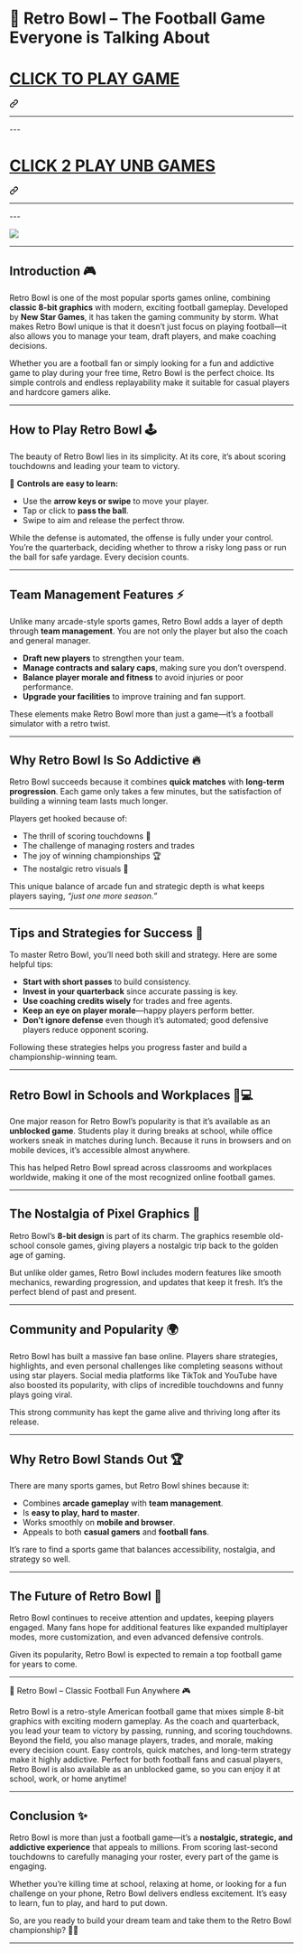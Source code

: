 # 🏈 Retro Bowl – The Football Game Everyone is Talking About

<div dir="auto"><div class="markdown-heading" dir="auto"><h1 dir="auto" class="heading-element"><a href="https://biolyze.space" rel="nofollow">CLICK TO PLAY GAME</a></h1><a id="user-content-click-to-play-game" class="anchor" aria-label="Permalink: CLICK TO PLAY GAME" href="#click-to-play-game"><svg class="octicon octicon-link" viewBox="0 0 16 16" version="1.1" width="16" height="16" aria-hidden="true"><path d="m7.775 3.275 1.25-1.25a3.5 3.5 0 1 1 4.95 4.95l-2.5 2.5a3.5 3.5 0 0 1-4.95 0 .751.751 0 0 1 .018-1.042.751.751 0 0 1 1.042-.018 1.998 1.998 0 0 0 2.83 0l2.5-2.5a2.002 2.002 0 0 0-2.83-2.83l-1.25 1.25a.751.751 0 0 1-1.042-.018.751.751 0 0 1-.018-1.042Zm-4.69 9.64a1.998 1.998 0 0 0 2.83 0l1.25-1.25a.751.751 0 0 1 1.042.018.751.751 0 0 1 .018 1.042l-1.25 1.25a3.5 3.5 0 1 1-4.95-4.95l2.5-2.5a3.5 3.5 0 0 1 4.95 0 .751.751 0 0 1-.018 1.042.751.751 0 0 1-1.042.018 1.998 1.998 0 0 0-2.83 0l-2.5 2.5a1.998 1.998 0 0 0 0 2.83Z"></path></svg></a></div><a id="user-content-click-to-play-game" aria-label="Permalink: CLICK TO PLAY GAME" href="#click-to-play-game"></a></div>
<hr>---
<div dir="auto"><div class="markdown-heading" dir="auto"><h1 dir="auto" class="heading-element"><a href="https://subjectnotes2.website" rel="nofollow">CLICK 2 PLAY UNB GAMES</a></h1><a id="user-content-click-2-play-unb-games" class="anchor" aria-label="Permalink: CLICK 2 PLAY UNB GAMES" href="#click-2-play-unb-games"><svg class="octicon octicon-link" viewBox="0 0 16 16" version="1.1" width="16" height="16" aria-hidden="true"><path d="m7.775 3.275 1.25-1.25a3.5 3.5 0 1 1 4.95 4.95l-2.5 2.5a3.5 3.5 0 0 1-4.95 0 .751.751 0 0 1 .018-1.042.751.751 0 0 1 1.042-.018 1.998 1.998 0 0 0 2.83 0l2.5-2.5a2.002 2.002 0 0 0-2.83-2.83l-1.25 1.25a.751.751 0 0 1-1.042-.018.751.751 0 0 1-.018-1.042Zm-4.69 9.64a1.998 1.998 0 0 0 2.83 0l1.25-1.25a.751.751 0 0 1 1.042.018.751.751 0 0 1 .018 1.042l-1.25 1.25a3.5 3.5 0 1 1-4.95-4.95l2.5-2.5a3.5 3.5 0 0 1 4.95 0 .751.751 0 0 1-.018 1.042.751.751 0 0 1-1.042.018 1.998 1.998 0 0 0-2.83 0l-2.5 2.5a1.998 1.998 0 0 0 0 2.83Z"></path></svg></a></div><a id="user-content-click-2-play-unb-games" aria-label="Permalink: CLICK 2 PLAY UNB GAMES" href="#click-2-play-unb-games"></a></div>
<hr>---
<p dir="auto"><a href="https://biolyze.space" rel="nofollow"><img src="https://camo.githubusercontent.com/d34f6714e059ec0e194ecf6c3917518ee36c076629394a5109f48b034b7eef52/68747470733a2f2f316c6573736f6e312e656d61696c2f67616d657a2e706e67" style="max-width: 100%;"></a></p>
<hr>

## Introduction 🎮

Retro Bowl is one of the most popular sports games online, combining **classic 8-bit graphics** with modern, exciting football gameplay. Developed by **New Star Games**, it has taken the gaming community by storm. What makes Retro Bowl unique is that it doesn’t just focus on playing football—it also allows you to manage your team, draft players, and make coaching decisions.

Whether you are a football fan or simply looking for a fun and addictive game to play during your free time, Retro Bowl is the perfect choice. Its simple controls and endless replayability make it suitable for casual players and hardcore gamers alike.

---

## How to Play Retro Bowl 🕹️

The beauty of Retro Bowl lies in its simplicity. At its core, it’s about scoring touchdowns and leading your team to victory.

🎯 **Controls are easy to learn:**

* Use the **arrow keys or swipe** to move your player.
* Tap or click to **pass the ball**.
* Swipe to aim and release the perfect throw.

While the defense is automated, the offense is fully under your control. You’re the quarterback, deciding whether to throw a risky long pass or run the ball for safe yardage. Every decision counts.

---

## Team Management Features ⚡

Unlike many arcade-style sports games, Retro Bowl adds a layer of depth through **team management**. You are not only the player but also the coach and general manager.

* **Draft new players** to strengthen your team.
* **Manage contracts and salary caps**, making sure you don’t overspend.
* **Balance player morale and fitness** to avoid injuries or poor performance.
* **Upgrade your facilities** to improve training and fan support.

These elements make Retro Bowl more than just a game—it’s a football simulator with a retro twist.

---

## Why Retro Bowl Is So Addictive 🔥

Retro Bowl succeeds because it combines **quick matches** with **long-term progression**. Each game only takes a few minutes, but the satisfaction of building a winning team lasts much longer.

Players get hooked because of:

* The thrill of scoring touchdowns 🏈
* The challenge of managing rosters and trades
* The joy of winning championships 🏆
* The nostalgic retro visuals 🎨

This unique balance of arcade fun and strategic depth is what keeps players saying, *“just one more season.”*

---

## Tips and Strategies for Success 🧠

To master Retro Bowl, you’ll need both skill and strategy. Here are some helpful tips:

* **Start with short passes** to build consistency.
* **Invest in your quarterback** since accurate passing is key.
* **Use coaching credits wisely** for trades and free agents.
* **Keep an eye on player morale**—happy players perform better.
* **Don’t ignore defense** even though it’s automated; good defensive players reduce opponent scoring.

Following these strategies helps you progress faster and build a championship-winning team.

---

## Retro Bowl in Schools and Workplaces 🏫💻

One major reason for Retro Bowl’s popularity is that it’s available as an **unblocked game**. Students play it during breaks at school, while office workers sneak in matches during lunch. Because it runs in browsers and on mobile devices, it’s accessible almost anywhere.

This has helped Retro Bowl spread across classrooms and workplaces worldwide, making it one of the most recognized online football games.

---

## The Nostalgia of Pixel Graphics 🎨

Retro Bowl’s **8-bit design** is part of its charm. The graphics resemble old-school console games, giving players a nostalgic trip back to the golden age of gaming.

But unlike older games, Retro Bowl includes modern features like smooth mechanics, rewarding progression, and updates that keep it fresh. It’s the perfect blend of past and present.

---

## Community and Popularity 🌍

Retro Bowl has built a massive fan base online. Players share strategies, highlights, and even personal challenges like completing seasons without using star players. Social media platforms like TikTok and YouTube have also boosted its popularity, with clips of incredible touchdowns and funny plays going viral.

This strong community has kept the game alive and thriving long after its release.

---

## Why Retro Bowl Stands Out 🏆

There are many sports games, but Retro Bowl shines because it:

* Combines **arcade gameplay** with **team management**.
* Is **easy to play, hard to master**.
* Works smoothly on **mobile and browser**.
* Appeals to both **casual gamers** and **football fans**.

It’s rare to find a sports game that balances accessibility, nostalgia, and strategy so well.

---

## The Future of Retro Bowl 🚀

Retro Bowl continues to receive attention and updates, keeping players engaged. Many fans hope for additional features like expanded multiplayer modes, more customization, and even advanced defensive controls.

Given its popularity, Retro Bowl is expected to remain a top football game for years to come.

---
🏈 Retro Bowl – Classic Football Fun Anywhere 🎮

Retro Bowl is a retro-style American football game that mixes simple 8-bit graphics with exciting modern gameplay. As the coach and quarterback, you lead your team to victory by passing, running, and scoring touchdowns. Beyond the field, you also manage players, trades, and morale, making every decision count. Easy controls, quick matches, and long-term strategy make it highly addictive. Perfect for both football fans and casual players, Retro Bowl is also available as an unblocked game, so you can enjoy it at school, work, or home anytime!

--- 

## Conclusion ✨

Retro Bowl is more than just a football game—it’s a **nostalgic, strategic, and addictive experience** that appeals to millions. From scoring last-second touchdowns to carefully managing your roster, every part of the game is engaging.

Whether you’re killing time at school, relaxing at home, or looking for a fun challenge on your phone, Retro Bowl delivers endless excitement. It’s easy to learn, fun to play, and hard to put down.

So, are you ready to build your dream team and take them to the Retro Bowl championship? 🏈🔥

---

